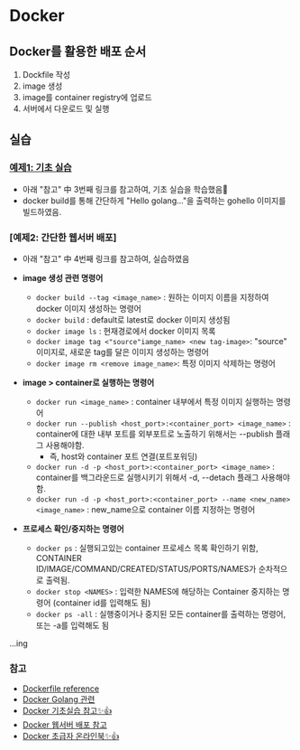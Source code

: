 # Docker

## Docker를 활용한 배포 순서
1. Dockfile 작성
2. image 생성
3. image를 container registry에 업로드
4. 서버에서 다운로드 및 실행 

## 실습

### [예제1: 기초 실습](https://github.com/sujiny-tech/TIL/blob/main/ETC/Docker/1.%20test_docker/Dockerfile)
+ 아래 "참고" 中 3번째 링크를 참고하여, 기초 실습을 학습했음📝
+ docker build를 통해 간단하게 "Hello golang..."을 출력하는 gohello 이미지를 빌드하였음. 

### [예제2: 간단한 웹서버 배포]
+ 아래 "참고" 中 4번째 링크를 참고하여, 실습하였음

+ **image 생성 관련 명령어**
   + `docker build --tag <image_name>` : 원하는 이미지 이름을 지정하여 docker 이미지 생성하는 명령어
   + `docker build` : default로 latest로 docker 이미지 생성됨 
   + `docker image ls` : 현재경로에서 docker 이미지 목록
   + `docker image tag <"source"iamge_name> <new tag-image>`: "source" 이미지로, 새로운 tag를 달은 이미지 생성하는 명령어
   + `docker image rm <remove image_name>`: 특정 이미지 삭제하는 명령어

+ **image > container로 실행하는 명령어**
   + `docker run <image_name>` : container 내부에서 특정 이미지 실행하는 명령어
   + `docker run --publish <host_port>:<container_port> <image_name>` : container에 대한 내부 포트를 외부포트로 노출하기 위해서는 --publish 플래그 사용해야함. 
      + 즉, host와 container 포트 연결(포트포워딩)
   + `docker run -d -p <host_port>:<container_port> <image_name>` : container를 백그라운드로 실행시키기 위해서 -d, --detach 플래그 사용해야 함.
   + `docker run -d -p <host_port>:<container_port> --name <new_name> <image_name>` : new_name으로 container 이름 지정하는 명령어



+ **프로세스 확인/중지하는 명령어**
   + `docker ps` : 실행되고있는 container 프로세스 목록 확인하기 위함, CONTAINER ID/IMAGE/COMMAND/CREATED/STATUS/PORTS/NAMES가 순차적으로 출력됨.
   + `docker stop <NAMES>`  : 입력한 NAMES에 해당하는 Container 중지하는 명령어 (container id를 입력해도 됨)
   + `docker ps -all` : 실행중이거나 중지된 모든 container를 출력하는 명령어, 또는 -a를 입력해도 됨

...ing

### 참고
+ [Dockerfile reference](https://docs.docker.com/engine/reference/builder/)
+ [Docker Golang 관련](https://docs.docker.com/language/golang/build-images/)
+ [Docker 기초실습 참고✨👍](https://nayoungs.tistory.com/entry/Docker-Docker%EC%97%90-Go-%EB%B0%B0%ED%8F%AC%ED%95%98%EA%B8%B0)
+ [Docker 웹서버 배포 참고](https://docs.docker.com/language/golang/build-images/)
+ [Docker 초급자 온라인북✨👍](http://www.pyrasis.com/private/2014/11/30/publish-docker-for-the-really-impatient-book)
